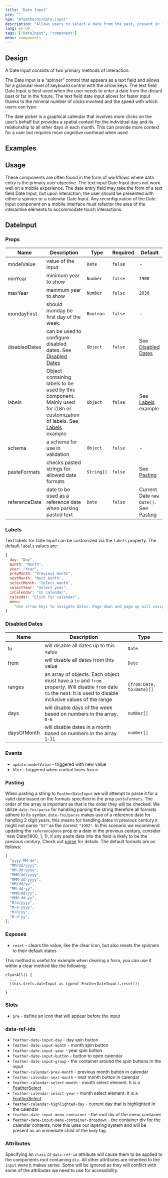 ```yaml
---
title: "Date Input"
pre: ""
npm: "@featherds/date-input"
description: "Allows users to select a date from the past, present or future."
lang: en-US
tags: ["DateInput", "component"]
menu: components
---
```


## Design

A Date Input consists of two primary methods of interaction:

The Date Input is a “spinner” control that appears as a text field and allows for a granular level of keyboard control with the arrow keys. The text field Date Input is best used when the user needs to enter a date from the distant past or far in the future. The text field date input allows for faster input thanks to the minimal number of clicks involved and the speed with which users can type.

The date picker is a graphical calendar that involves more clicks on the user’s behalf but provides a spatial context for the individual day and its relationship to all other days in each month. This can provide more context for a user but requires more cognitive overhead when used

## Examples

<DateInput-Examples />

## Usage

These components are often found in the form of workflows where data entry is the primary user objective. The text input Date Input does not work well on a mobile experience. The date entry field may take the form of a text field Date Input, but upon interaction, the user should be presented with either a spinner or a calendar Date Input. Any reconfiguration of the Date Input component on a mobile interface must refactor the area of the interactive elements to accommodate touch interactions.

## DateInput

### Props

| Name          | Description                                                                                                                           | Type       | Required | Default                                            |
| ------------- | ------------------------------------------------------------------------------------------------------------------------------------- | ---------- | -------- | -------------------------------------------------- |
| modelValue    | value of the input                                                                                                                    | `Date`     | `false`  | -                                                  |
| minYear       | minimum year to show                                                                                                                  | `Number`   | `false`  | `1900`                                             |
| maxYear       | maximum year to show                                                                                                                  | `Number`   | `false`  | `2030`                                             |
| mondayFirst   | should monday be first day of the week.                                                                                               | `Boolean`  | `false`  | -                                                  |
| disabledDates | can be used to configure disabled dates. See [Disabled Dates](#disabled-dates)                                                        | `Object`   | `false`  | See [Disabled Dates](#disabled-dates)              |
| labels        | Object containing labels to be used by this component. Mainly used for i18n or customization of labels. See [Labels](#labels) example | `Object`   | `false`  | See [Labels](#labels) example                      |
| schema        | a schema for use in validation                                                                                                        | `Object`   | `false`  | -                                                  |
| pasteFormats  | checks pasted strings for allowed date formats                                                                                        | `String[]` | `false`  | See [Pasting](#pasting)                            |
| referenceDate | date to be used as a reference date when parsing pasted text                                                                          | `Date`     | `false`  | Current Date `new Date()`. See [Pasting](#pasting) |

### Labels

Text labels for Date Input can be customized via the `labels` property. The default `labels` values are:

```js
{
  day: "Day",
  month: "Month",
  year: "Year",
  prevMonth: "Previous month",
  nextMonth: "Next month",
  selectMonth: "Select month",
  selectYear: "Select year",
  inCalendar: "In calendar",
  calendar: "Click for calendar",
  menu:
    "Use arrow keys to navigate dates. Page down and page up will navigate by month. Shift page down and shift page up will navigate by year. Press escape to exit the calendar."
}
```

### Disabled Dates

| Name        | Description                                                                                                                                                        | Type                     |
| ----------- | ------------------------------------------------------------------------------------------------------------------------------------------------------------------ | ------------------------ |
| to          | will disable all dates up to this value                                                                                                                            | `Date`                   |
| from        | will disable all dates from this value                                                                                                                             | `Date`                   |
| ranges      | an array of objects. Each object must have a `to` and `from` property. Will disable `from` date `to` the next. It is used to disable inclusive values of the range | `{from:Date, to:Date}[]` |
| days        | will disable days of the week based on numbers in the array. `0-6`                                                                                                 | `number[]`               |
| daysOfMonth | will disable dates in a month based on numbers in the array. `1-31`                                                                                                | `number[]`               |

### Events

- `update:modelValue` - triggered with new value
- `blur` - triggered when control loses focus

### Pasting

When pasting a string to `FeatherDateInput` we will attempt to parse it for a valid date based on the formats specified in the prop `pasteFormats`. The order of the array is important as that is the order they will be checked. We utilize `date-fns/parse` for handling parsing the string therefore all formats adhere to its syntax. `date-fns/parse` makes use of a reference date for handling 2 digit years, this means for handling dates in previous century it might not parse `"92"` as the correct `"1992"`. In this scenario we recommend updating the `referenceDate` prop to a date in the previous century, consider `new Date(1900, 1, 1), if any paste data into the field is likely to be the previous century. Check out [parse](https://date-fns.org/v2.29.1/docs/parse) for details. The default formats are as follows:

```js
[
  "yyyy-MM-dd",
  "MM/dd/yyyy",
  "MM-dd-yyyy",
  "MMM/dd/yyyy",
  "MMM-dd-yyyy",
  "MM/dd/yy",
  "MM-dd-yy",
  "MMM/dd/yy",
  "MMM-dd-yy",
  "M/d/yyyy",
  "M-d-yyyy",
  "M/d/yy",
  "M-d-yy",
];
```

### Exposes

- `reset` - clears the value, like the clear icon, but also resets the spinners to their default states

This method is useful for example when clearing a form, you can use it within a clear method like the following;

```
clearAll() {
  ...
  (this.$refs.dateInput as typeof FeatherDateInput).reset();
  ...
}
```

### Slots

- `pre` - define an icon that will appear before the input

### data-ref-ids

- `feather-date-input-day` - day spin button
- `feather-date-input-month` - month spin button
- `feather-date-input-year` - year spin button
- `feather-date-input-button` - button to open calendar
- `feather-date-input-group` - the container around the spin buttons in the input
- `feather-calendar-prev-month` - previous month button in calendar
- `feather-calendar-next-month` - next month button in calendar
- `feather-calendar-select-month` - month select element. It is a [FeatherSelect](/Components/Select/)
- `feather-calendar-select-year` - month select element. It is a [FeatherSelect](/Components/Select/)
- `feather-calendar-highlighted-day` - current day that is highlighted in the calendar
- `feather-date-input-menu-container` - the root div of the menu container
- `feather-date-input-menu-container-dropdown` - the container div for the calendar contents, note this uses our layering system and will be present as an immediate child of the `body` tag

### Attributes

Specifying an `class` or `data-ref-id` attribute will cause them to be applied to the components root containing `div`. All other attributes are inherited to the `input` were it makes sense. Some will be ignored as they will conflict with some of the attributes we need to use for accessibility.
